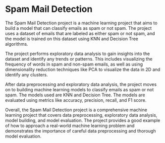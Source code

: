 # Spam Mail Detection

The Spam Mail Detection project is a machine learning project that aims to build a model that can classify emails as spam or not spam. The project uses a dataset of emails that are labeled as either spam or not spam, and the model is trained on this dataset using KNN and Decision Tree algorithms.

The project performs exploratory data analysis to gain insights into the dataset and identify any trends or patterns. This includes visualizing the frequency of words in spam and non-spam emails, as well as using dimensionality reduction techniques like PCA to visualize the data in 2D and identify any clusters.

After data preprocessing and exploratory data analysis, the project moves on to building machine learning models to classify emails as spam or not spam. The models used are KNN and Decision Tree. The models are evaluated using metrics like accuracy, precision, recall, and F1 score.

Overall, the Spam Mail Detection project is a comprehensive machine learning project that covers data preprocessing, exploratory data analysis, model building, and model evaluation. The project provides a good example of how to approach a real-world machine learning problem and demonstrates the importance of careful data preprocessing and thorough model evaluation.
